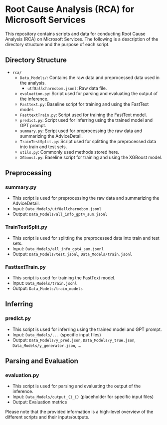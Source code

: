 # Root Cause Analysis (RCA) for Microsoft Services

This repository contains scripts and data for conducting Root Cause Analysis (RCA) on Microsoft Services. The following is a description of the directory structure and the purpose of each script.

## Directory Structure

- `rca/`
  - `Data_Models/`: Contains the raw data and preprocessed data used in the analysis.
    - `utf8allcharnobom.jsonl`: Raw data file.
  - `evaluation.py`: Script used for parsing and evaluating the output of the inference.
  - `Fasttext.py`: Baseline script for training and using the FastText model.
  - `FasttextTrain.py`: Script used for training the FastText model.
  - `predict.py`: Script used for inferring using the trained model and GPT prompt.
  - `summary.py`: Script used for preprocessing the raw data and summarizing the AdviceDetail.
  - `TrainTestSplit.py`: Script used for splitting the preprocessed data into train and test sets.
  - `utils.py`: Commonly used methods stored here.
  - `XGboost.py`: Baseline script for training and using the XGBoost model.

## Preprocessing

### summary.py

- This script is used for preprocessing the raw data and summarizing the AdviceDetail.
- Input: `Data_Models/utf8allcharnobom.jsonl`
- Output: `Data_Models/all_info_gpt4_sum.jsonl`

### TrainTestSplit.py

- This script is used for splitting the preprocessed data into train and test sets.
- Input: `Data_Models/all_info_gpt4_sum.jsonl`
- Output: `Data_Models/test.jsonl`, `Data_Models/train.jsonl`

### FasttextTrain.py

- This script is used for training the FastText model.
- Input: `Data_Models/train.jsonl`
- Output: `Data_Models/train_models`

## Inferring

### predict.py

- This script is used for inferring using the trained model and GPT prompt.
- Input: `Data_Models/...` (specific input files)
- Output: `Data_Models/y_pred.json`, `Data_Models/y_true.json`, `Data_Models/y_generator.json`, ...

## Parsing and Evaluation

### evaluation.py

- This script is used for parsing and evaluating the output of the inference.
- Input: `Data_Models/output_{}_{}` (placeholder for specific input files)
- Output: Evaluation metrics

Please note that the provided information is a high-level overview of the different scripts and their inputs/outputs.



